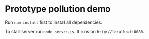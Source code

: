 # Prototype pollution demo

Run `npm install` first to install all dependencies.

To start server run `node server.js`. It runs on `http://localhost:8080`.
